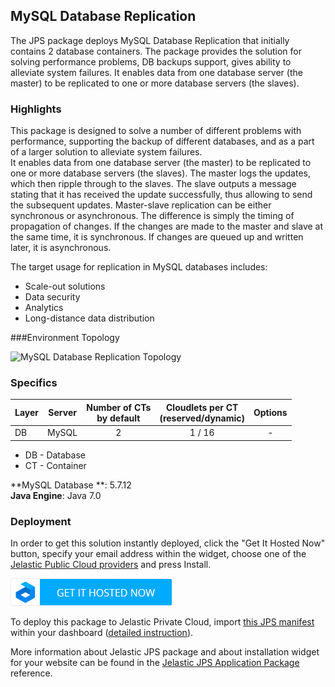 ## MySQL Database Replication

The JPS package deploys MySQL Database Replication that initially contains 2 database containers. The package provides the solution for solving performance problems, DB backups support, gives ability to alleviate system failures. It enables data from one database server (the master) to be replicated to one or more database servers (the slaves).

### Highlights
This package is designed to solve a number of different problems with performance, supporting the backup of different databases, and as a part of a larger solution to alleviate system failures.<br />
It enables data from one database server (the master) to be replicated to one or more database servers (the slaves). The master logs the updates, which then ripple through to the slaves. The slave outputs a message stating that it has received the update successfully, thus allowing to send the subsequent updates. Master-slave replication can be either synchronous or asynchronous. The difference is simply the timing of propagation of changes. If the changes are made to the master and slave at the same time, it is synchronous. If changes are queued up and written later, it is asynchronous.<br />

The target usage for replication in MySQL databases includes:
  -  Scale-out solutions
  -  Data security
  -  Analytics
  -  Long-distance data distribution

###Environment Topology

![MySQL Database Replication Topology](https://docs.google.com/drawings/d/13vbJk518Q2CJT0VhQRTDfF-66vt7Wf6IZPU6k6cHRqE/pub?w=401&h=623)

### Specifics

Layer              |     Server    | Number of CTs <br/> by default | Cloudlets per CT <br/> (reserved/dynamic) | Options
----------------- | --------------| :-----------------------------------------: | :-------------------------------------------------------: | :-----:
DB                  |    MySQL    |       2                                             |           1 / 16                                                       | -

* DB - Database 
* CT - Container

**MySQL Database **: 5.7.12 <br/>
**Java Engine**: Java 7.0

### Deployment

In order to get this solution instantly deployed, click the "Get It Hosted Now" button, specify your email address within the widget, choose one of the [Jelastic Public Cloud providers](https://jelastic.cloud) and press Install.

![GET IT HOSTED](https://raw.githubusercontent.com/JelasticJPS/jpswiki/master/images/getithosted.png)

To deploy this package to Jelastic Private Cloud, import [this JPS manifest](../../raw/master/manifest.jps) within your dashboard ([detailed instruction](https://docs.jelastic.com/environment-export-import#import)).

More information about Jelastic JPS package and about installation widget for your website can be found in the [Jelastic JPS Application Package](https://github.com/JelasticJPS/jpswiki/wiki/Jelastic-JPS-Application-Package) reference.